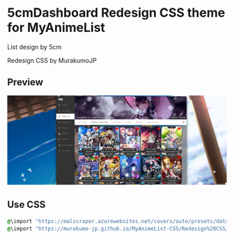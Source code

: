 # 5cmDashboard Redesign CSS theme for MyAnimeList

List design by 5cm

Redesign CSS by MurakumoJP

## Preview

![Screenshot](5cmDashboard/5cmDashboard_Redesign_Snapshot.jpg?raw=true)

## Use CSS

```css
@\import "https://malscraper.azurewebsites.net/covers/auto/presets/dataimagelinkafter";
@\import "https://murakumo-jp.github.io/MyAnimeList-CSS/Redesign%20CSS/5cmDashboard/5cmDashboard_Redesign.css";
```
